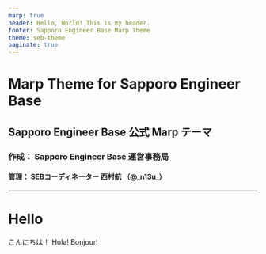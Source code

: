 ```yaml
---
marp: true
header: Hello, World! This is my header.
footer: Sapporo Engineer Base Marp Theme
theme: seb-theme
paginate: true
---
```


<!-- _paginate: skip -->
<!-- _class: cover -->


# Marp Theme for Sapporo Engineer Base
## Sapporo Engineer Base 公式 Marp テーマ
### 作成： Sapporo Engineer Base 運営事務局
#### 管理： SEBコーディネーター 西村航 （@\_n13u_）

---

# Hello

こんにちは！
Hola!
Bonjour!

